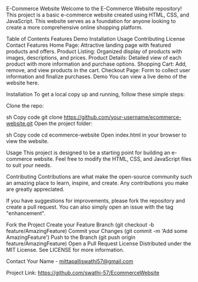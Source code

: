 E-Commerce Website
Welcome to the E-Commerce Website repository! This project is a basic e-commerce website created using HTML, CSS, and JavaScript. This website serves as a foundation for anyone looking to create a more comprehensive online shopping platform.

Table of Contents
Features
Demo
Installation
Usage
Contributing
License
Contact
Features
Home Page: Attractive landing page with featured products and offers.
Product Listing: Organized display of products with images, descriptions, and prices.
Product Details: Detailed view of each product with more information and purchase options.
Shopping Cart: Add, remove, and view products in the cart.
Checkout Page: Form to collect user information and finalize purchases.
Demo
You can view a live demo of the website here.

Installation
To get a local copy up and running, follow these simple steps:

Clone the repo:

sh
Copy code
git clone https://github.com/your-username/ecommerce-website.git
Open the project folder:

sh
Copy code
cd ecommerce-website
Open index.html in your browser to view the website.

Usage
This project is designed to be a starting point for building an e-commerce website. Feel free to modify the HTML, CSS, and JavaScript files to suit your needs.

Contributing
Contributions are what make the open-source community such an amazing place to learn, inspire, and create. Any contributions you make are greatly appreciated.

If you have suggestions for improvements, please fork the repository and create a pull request. You can also simply open an issue with the tag "enhancement".

Fork the Project
Create your Feature Branch (git checkout -b feature/AmazingFeature)
Commit your Changes (git commit -m 'Add some AmazingFeature')
Push to the Branch (git push origin feature/AmazingFeature)
Open a Pull Request
License
Distributed under the MIT License. See LICENSE for more information.

Contact
Your Name - mittapalliswathi57@gmail.com

Project Link: https://github.com/swathi-57/EcommerceWebsite

